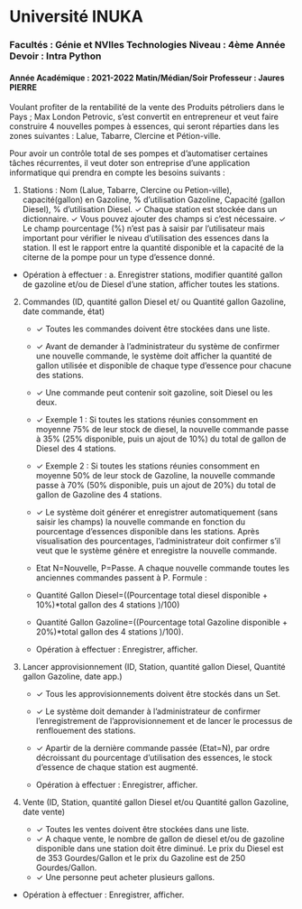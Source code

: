 # Université INUKA
### Facultés : Génie et NVlles Technologies Niveau : 4ème Année Devoir : Intra Python
#### Année Académique : 2021-2022 Matin/Médian/Soir Professeur : Jaures PIERRE


Voulant profiter de la rentabilité de la vente des Produits pétroliers dans le Pays ; Max London Petrovic, 
s’est convertit en entrepreneur et veut faire construire 4 nouvelles pompes à essences, qui seront
réparties dans les zones suivantes : Lalue, Tabarre, Clercine et Pétion-ville.

Pour avoir un contrôle total de ses pompes et d’automatiser certaines tâches récurrentes, il veut doter son
entreprise d’une application informatique qui prendra en compte les besoins suivants :

1. Stations :
Nom (Lalue, Tabarre, Clercine ou Petion-ville), capacité(gallon) en Gazoline, % d’utilisation Gazoline,
Capacité (gallon Diesel), % d’utilisation Diesel.
✓ Chaque station est stockée dans un dictionnaire.
✓ Vous pouvez ajouter des champs si c’est nécessaire.
✓ Le champ pourcentage (%) n’est pas à saisir par l’utilisateur mais important pour vérifier le niveau
d’utilisation des essences dans la station. Il est le rapport entre la quantité disponible et la capacité
de la citerne de la pompe pour un type d’essence donné.

- Opération à effectuer :
a. Enregistrer stations, modifier quantité gallon de gazoline et/ou de Diesel d’une station, afficher toutes les
stations.

2. Commandes (ID, quantité gallon Diesel et/ ou Quantité gallon Gazoline, date commande, état)
   
   - ✓ Toutes les commandes doivent être stockées dans une liste.
   
   - ✓ Avant de demander à l’administrateur du système de confirmer une nouvelle commande, le système
   doit afficher la quantité de gallon utilisée et disponible de chaque type d’essence pour chacune des
   stations.
   
   - ✓ Une commande peut contenir soit gazoline, soit Diesel ou les deux.
   
   - ✓ Exemple 1 : Si toutes les stations réunies consomment en moyenne 75% de leur stock de diesel, la
    nouvelle commande passe à 35% (25% disponible, puis un ajout de 10%) du total de gallon de Diesel
    des 4 stations.
   
   - ✓ Exemple 2 : Si toutes les stations réunies consomment en moyenne 50% de leur stock de Gazoline,
    la nouvelle commande passe à 70% (50% disponible, puis un ajout de 20%) du total de gallon de
    Gazoline des 4 stations.
    - ✓ Le système doit générer et enregistrer automatiquement (sans saisir les champs) la nouvelle
    commande en fonction du pourcentage d’essences disponible dans les stations. Après visualisation
    des pourcentages, l’administrateur doit confirmer s’il veut que le système génère et enregistre la
    nouvelle commande.
     - Etat N=Nouvelle, P=Passe. A chaque nouvelle commande toutes les anciennes commandes passent à P.
    Formule :
   - Quantité Gallon Diesel=((Pourcentage total diesel disponible + 10%)*total gallon des 4 stations )/100)
   - Quantité Gallon Gazoline=((Pourcentage total Gazoline disponible + 20%)*total gallon des 4 stations
     )/100).

   - Opération à effectuer : Enregistrer, afficher.

3. Lancer approvisionnement (ID, Station, quantité gallon Diesel, Quantité gallon Gazoline, date app.)
   - ✓ Tous les approvisionnements doivent être stockés dans un Set.
   - ✓ Le système doit demander à l’administrateur de confirmer l’enregistrement de l’approvisionnement
   et de lancer le processus de renflouement des stations.
   - ✓ Apartir de la dernière commande passée (Etat=N), par ordre décroissant du pourcentage d’utilisation
   des essences, le stock d’essence de chaque station est augmenté.

   - Opération à effectuer : Enregistrer, afficher.


4. Vente (ID, Station, quantité gallon Diesel et/ou Quantité gallon Gazoline, date vente)
   - ✓ Toutes les ventes doivent être stockées dans une liste.
   - ✓ A chaque vente, le nombre de gallon de diesel et/ou de gazoline disponible dans une station doit être
   diminué. Le prix du Diesel est de 353 Gourdes/Gallon et le prix du Gazoline est de 250
   Gourdes/Gallon.
   - ✓ Une personne peut acheter plusieurs gallons.
 
- Opération à effectuer : Enregistrer, afficher.